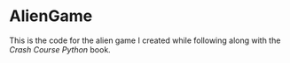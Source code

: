 # AlienGame

This is the code for the alien game I created while following along with the *Crash Course Python* book.
